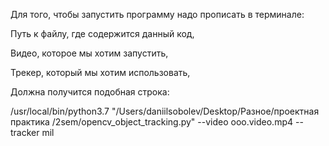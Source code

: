 Для того, чтобы запустить программу надо прописать в терминале:

Путь к файлу, где содержится данный код, 

Видео, которое мы хотим запустить, 

Трекер, который мы хотим использовать,

Должна получится подобная строка:

/usr/local/bin/python3.7 "/Users/daniilsobolev/Desktop/Разное/проектная практика /2sem/opencv_object_tracking.py" --video ooo.video.mp4 --tracker mil
